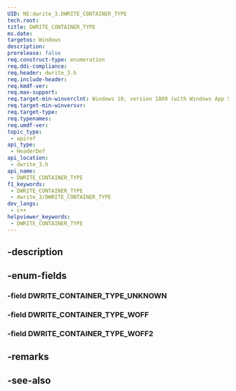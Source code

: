 ```yaml
---
UID: NE:dwrite_3.DWRITE_CONTAINER_TYPE
tech.root: 
title: DWRITE_CONTAINER_TYPE
ms.date: 
targetos: Windows
description: 
prerelease: false
req.construct-type: enumeration
req.ddi-compliance: 
req.header: dwrite_3.h
req.include-header: 
req.kmdf-ver: 
req.max-support: 
req.target-min-winverclnt: Windows 10, version 1809 (with Windows App SDK 0.5 or later)
req.target-min-winversvr: 
req.target-type: 
req.typenames: 
req.umdf-ver: 
topic_type:
 - apiref
api_type:
 - HeaderDef
api_location:
 - dwrite_3.h
api_name:
 - DWRITE_CONTAINER_TYPE
f1_keywords:
 - DWRITE_CONTAINER_TYPE
 - dwrite_3/DWRITE_CONTAINER_TYPE
dev_langs:
 - c++
helpviewer_keywords:
 - DWRITE_CONTAINER_TYPE
---
```


## -description

## -enum-fields

### -field DWRITE_CONTAINER_TYPE_UNKNOWN

### -field DWRITE_CONTAINER_TYPE_WOFF

### -field DWRITE_CONTAINER_TYPE_WOFF2

## -remarks

## -see-also

